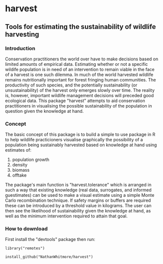 # harvest
## Tools for estimating the sustainability of wildlife harvesting

### Introduction
Conservation practitioners the world over have to make decisions based on limited amounts of empirical data.
Estimating whether or not a specific wildife population is in need of an intervention to remain viable in the face of a harvest
is one such dilemma. In much of the world harvested wildlife remains nutritionally important for forest fringing human communities.
The productivity of such species, and the potentially sustainability (or unsustainability) of the harvest only emerges slowly 
over time. The reality is, however, important wildlife management decisions will preceded good ecological data. This package 
"harvest" attempts to aid conservation practitioners in visualising the possible sustainability of the population in question
given the knowledge at hand.

### Concept
The basic concept of this package is to build a simple to use package in R to help wildlife practicioners visualise graphically 
the possibility of a population being sustainably harvested based on knowledge at hand using estimates of:
 1. population growth 
 2. density
 3. biomass
 4. offtake
  
The package's main  function is "harvest.tolerance" which is arranged in such a way that existing knowledge (real data, surrogates,
and informed guestimates) can be used to make a visual estimate using a simple Monte Carlo recombination technique. If safety 
margins or buffers are required these can be introduced by a threshold value in kilograms. The user can then see the likelihood 
of sustainability given the knowledge at hand, as well as the minimum intervention required to attain that goal.

### How to download

First install the "devtools" package then run:

```library("remotes") ```

```install_github("NathanWhitmore/harvest")```
